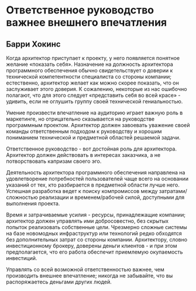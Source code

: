 # Ответственное руководство важнее внешнего впечатления

## Барри Хокинс

Когда архитектор приступает к проекту, у него появляется понятное желание
«показать себя». Назначение на должность архитектора программного
обеспечения обычно свидетельствует о доверии к технической компетентности
специалиста со стороны компании; естественно, архитектор желает как
можно скорее показать, что он заслуживает этого доверия. К сожалению,
некоторые из нас ошибочно полагают, что для этого следует «представить
себя во всей красе» - удивить, если не оглушить группу своей технической
гениальностью.

Умение произвести впечатление на аудиторию играет важную роль в
маркетинге, но отрицательно сказывается на руководстве программным
проектом. Архитектор должен завоевать уважение своей команды ответственным
подходом к руководству и хорошим пониманием технической и предметной
областей решаемой задачи.

Ответственное руководство - вот достойная роль для архитектора.
Архитектор должен действовать в интересах заказчика, а не потворствовать
капризам своего эго.

Деятельность архитектора программного обеспечения направлена на
удовлетворение потребностей пользователей чаще всего на основании указаний
от тех, кто разбирается в предметной области лучше него. Успешная
разработка ведет к поиску компромиссов между затратами/сложностью
реализации и временем/рабочей силой, доступными для выполнения проекта.

Время и затрачиваемые усилия - ресурсы, принадлежащие компании;
архитектор должен управлять ими добросовестно, без скрытых попыток
реализовать собственные цели. Чрезмерно сложные системы на базе
новомодных инфраструктур или технологий редко обходятся без дополнительных
затрат со стороны компании. Архитектору, словно инвестиционному
брокеру, доверены деньги клиентов - и при этом предполагается, что его работа
обеспечит приемлемую окупаемость инвестиций.

Управлять со всей возможной ответственностью важнее, чем производить
внешнее впечатление; никогда не забывайте, что вы распоряжаетесь
деньгами других людей.